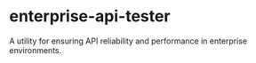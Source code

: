 # enterprise-api-tester
A utility for ensuring API reliability and performance in enterprise environments.
